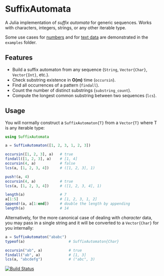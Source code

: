 # SuffixAutomata
A Julia implementation of *suffix automata* for generic sequences. Works with characters, integers, strings, or any other iterable type.

Some use cases for [numbers](https://github.com/myersm0/SuffixAutomata.jl/blob/main/examples/numbers.jl) and for [text data](https://github.com/myersm0/SuffixAutomata.jl/blob/main/examples/shakespeare.jl) are demonstrated in the `examples` folder.

## Features
- Build a suffix automaton from any sequence (`String`, `Vector{Char}`, `Vector{Int}`, etc.).
- Check substring existence in **O(m)** time (`occursin`).
- Find all occurrences of a pattern (`findall`).
- Count the number of distinct substrings (`substring_count`).
- Compute the longest common substring between two sequences (`lcs`).

## Usage
You will normally construct a `SuffixAutomaton{T}` from a `Vector{T}` where T is any iterable type:
```julia
using SuffixAutomata

a = SuffixAutomaton([1, 2, 3, 1, 2, 3])

occursin([1, 2, 3], a)   # true
findall([1, 2, 3], a)    # [1, 4]
occursin(4, a)           # false
lcs(a, [1, 2, 3, 4])     # ([1, 2, 3], 1)

push!(a, 4)
occursin(4, a)           # true
lcs(a, [1, 2, 3, 4])     # ([1, 2, 3, 4], 1)

length(a)                # 7
a[1:5]                   # [1, 2, 3, 1, 2]
append!(a, a[1:end])     # double the length by appending
length(a)                # 14
```

Alternatively, for the more canonical case of dealing with _character_ data, you may pass in a single string and it will be converted to a `Vector{Char}` for you internally:
```julia
a = SuffixAutomaton("ababc")
typeof(a)                    # SuffixAutomaton{Char}

occursin("ab", a)            # true
findall("ab", a)             # [1, 3]
lcs(a, "abcdefg")            # ("abc", 3)
```

[![Build Status](https://github.com/myersm0/SuffixAutomata.jl/actions/workflows/CI.yml/badge.svg?branch=main)](https://github.com/myersm0/SuffixAutomata.jl/actions/workflows/CI.yml?query=branch%3Amain)
